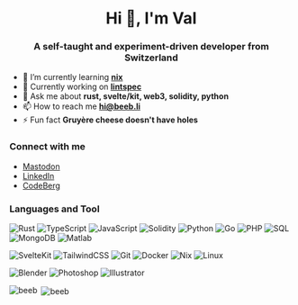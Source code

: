 <h1 align="center">Hi 👋, I'm Val</h1>
<h3 align="center">A self-taught and experiment-driven developer from Switzerland</h3>

- 🌱 I’m currently learning **[nix](https://nixos.org/)**
- 🔨 Currently working on **[lintspec](https://github.com/beeb/lintspec)**
- 💬 Ask me about **rust, svelte/kit, web3, solidity, python**
- 📫 How to reach me **hi@beeb.li**
- ⚡ Fun fact **Gruyère cheese doesn't have holes**

### Connect with me

- [Mastodon](https://hachyderm.io/@beeb)
- [LinkedIn](https://linkedin.com/in/vbersier)
- [CodeBerg](https://codeberg.org/beeb)

### Languages and Tool

![Rust](https://img.shields.io/badge/rust-f8560f?style=for-the-badge&logo=rust)
![TypeScript](https://img.shields.io/badge/typescript-007bcc?style=for-the-badge&logo=typescript&logoColor=white)
![JavaScript](https://img.shields.io/badge/javascript-f8dc3d?style=for-the-badge&logo=javascript&logoColor=2e2e2c)
![Solidity](https://img.shields.io/badge/solidity-43398f?style=for-the-badge&logo=solidity)
![Python](https://img.shields.io/badge/python-ffd94e?style=for-the-badge&logo=python)
![Go](https://img.shields.io/badge/go-00aed9?style=for-the-badge&logo=go&logoColor=white)
![PHP](https://img.shields.io/badge/php-777bb3?style=for-the-badge&logo=php&logoColor=white)
![SQL](https://img.shields.io/badge/sql-316891?style=for-the-badge&logo=postgresql&logoColor=white)
![MongoDB](https://img.shields.io/badge/mongodb-00684a?style=for-the-badge&logo=mongodb&logoColor=white)
![Matlab](https://img.shields.io/badge/matlab-orange?style=for-the-badge)

![SvelteKit](https://img.shields.io/badge/sveltekit-white?style=for-the-badge&logo=svelte)
![TailwindCSS](https://img.shields.io/badge/tailwind-1ab6bd?style=for-the-badge&logo=tailwindcss&logoColor=white)
![Git](https://img.shields.io/badge/git-black?style=for-the-badge&logo=git)
![Docker](https://img.shields.io/badge/docker-006eb5?style=for-the-badge&logo=docker&logoColor=white)
![Nix](https://img.shields.io/badge/nix-4c6fb5?style=for-the-badge&logo=nixos&logoColor=white)
![Linux](https://img.shields.io/badge/linux-gray?style=for-the-badge&logo=linux)

![Blender](https://img.shields.io/badge/blender-eb750d?style=for-the-badge&logo=blender&logoColor=white)
![Photoshop](https://img.shields.io/badge/photoshop-blue?style=for-the-badge)
![Illustrator](https://img.shields.io/badge/illustrator-orange?style=for-the-badge)

<p><img align="left" src="https://github-readme-stats.vercel.app/api/top-langs?username=beeb&show_icons=true&theme=dark&locale=en&layout=compact" alt="beeb" /></p>

<p>&nbsp;<img align="center" src="https://github-readme-stats.vercel.app/api?username=beeb&show_icons=true&theme=dark&locale=en" alt="beeb" /></p>
